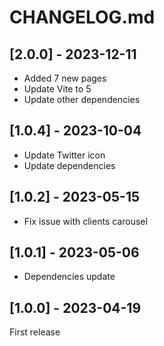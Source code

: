 # CHANGELOG.md

## [2.0.0] - 2023-12-11

- Added 7 new pages
- Update Vite to 5
- Update other dependencies

## [1.0.4] - 2023-10-04

- Update Twitter icon
- Update dependencies

## [1.0.2] - 2023-05-15

- Fix issue with clients carousel

## [1.0.1] - 2023-05-06

- Dependencies update

## [1.0.0] - 2023-04-19

First release